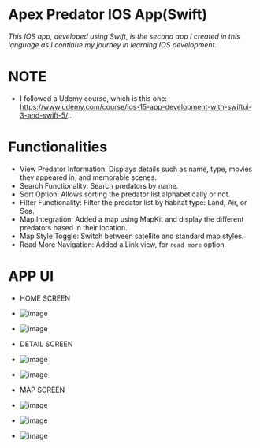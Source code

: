 # Apex Predator IOS App(Swift)
_This IOS app, developed using Swift, is the second app I created in this language as I continue my journey in learning IOS development._
# NOTE
- I followed a Udemy course, which is this one: https://www.udemy.com/course/ios-15-app-development-with-swiftui-3-and-swift-5/..
# Functionalities
- View Predator Information: Displays details such as name, type, movies they appeared in, and memorable scenes.
- Search Functionality: Search predators by name.
- Sort Option: Allows sorting the predator list alphabetically or not.
- Filter Functionality: Filter the predator list by habitat type: Land, Air, or Sea.
- Map Integration: Added a map using MapKit and display the different predators based in their location.
- Map Style Toggle: Switch between satellite and standard map styles.
- Read More Navigation: Added a Link view, for `read more` option.

# APP UI

- HOME SCREEN

- ![image](https://github.com/user-attachments/assets/eb27adb2-5caf-4cf2-ac93-b3c075ccb46c)

- ![image](https://github.com/user-attachments/assets/27c1f3d1-835a-4196-a67d-e6ba42210d67)

- DETAIL SCREEN

- ![image](https://github.com/user-attachments/assets/8a5ea86c-0dcb-49a0-9910-7060c2289143)

- ![image](https://github.com/user-attachments/assets/46cfdec9-1563-4ee7-a8c0-97a772035da5)

- MAP SCREEN
- ![image](https://github.com/user-attachments/assets/9e91f5aa-e7f0-448c-a340-4556d7eb5aa4)

- ![image](https://github.com/user-attachments/assets/3a2eda36-5724-42e5-851e-8b168c20a39f)

- ![image](https://github.com/user-attachments/assets/8ad63042-6871-4253-b4ef-f8256e465c6b)














